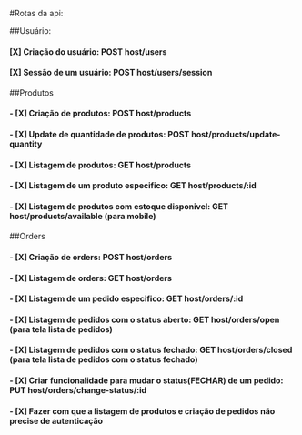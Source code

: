 #Rotas da api:

##Usuário:

#### [X] Criação do usuário: POST host/users

#### [X] Sessão de um usuário: POST host/users/session

##Produtos

#### - [X] Criação de produtos: POST host/products

#### - [X] Update de quantidade de produtos: POST host/products/update-quantity

#### - [X] Listagem de produtos: GET host/products

#### - [X] Listagem de um produto especifico: GET host/products/:id

#### - [X] Listagem de produtos com estoque disponivel: GET host/products/available (para mobile)

##Orders

#### - [X] Criação de orders: POST host/orders

#### - [X] Listagem de orders: GET host/orders

#### - [X] Listagem de um pedido especifico: GET host/orders/:id

#### - [X] Listagem de pedidos com o status aberto: GET host/orders/open (para tela lista de pedidos)

#### - [X] Listagem de pedidos com o status fechado: GET host/orders/closed (para tela lista de pedidos com o status fechado)

#### - [X] Criar funcionalidade para mudar o status(FECHAR) de um pedido: PUT host/orders/change-status/:id

#### - [X] Fazer com que a listagem de produtos e criação de pedidos não precise de autenticação
